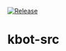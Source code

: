 [![Release](https://github.com/cizarkiev/kbot-src/actions/workflows/release.yml/badge.svg)](https://github.com/cizarkiev/kbot-src/actions/workflows/release.yml)
# kbot-src
